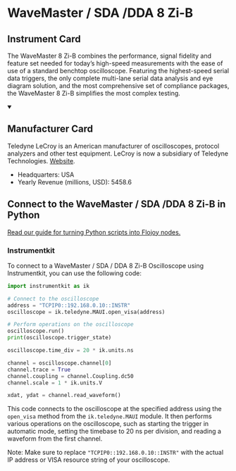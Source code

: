 
# WaveMaster / SDA /DDA 8 Zi-B

## Instrument Card

The WaveMaster 8 Zi-B combines the performance, signal fidelity and feature set needed for today’s high-speed measurements with the ease of use of a standard benchtop oscilloscope. Featuring the highest-speed serial data triggers, the only complete multi-lane serial data analysis and eye diagram solution, and the most comprehensive set of compliance packages, the WaveMaster 8 Zi-B simplifies the most complex testing.

<details open>
<summary><h2>Manufacturer Card</h2></summary>
Teledyne LeCroy is an American manufacturer of oscilloscopes, protocol analyzers and other test equipment. LeCroy is now a subsidiary of Teledyne Technologies. <a href=https://www.teledynelecroy.com/>Website</a>.

<ul>
  <li>Headquarters: USA</li>
  <li>Yearly Revenue (millions, USD): 5458.6</li>
</ul>
</details>

## Connect to the WaveMaster / SDA /DDA 8 Zi-B in Python

[Read our guide for turning Python scripts into Flojoy nodes.](https://docs.flojoy.ai/custom-nodes/creating-custom-node/)


### Instrumentkit

To connect to a WaveMaster / SDA / DDA 8 Zi-B Oscilloscope using Instrumentkit, you can use the following code:

```python
import instrumentkit as ik

# Connect to the oscilloscope
address = "TCPIP0::192.168.0.10::INSTR"
oscilloscope = ik.teledyne.MAUI.open_visa(address)

# Perform operations on the oscilloscope
oscilloscope.run()
print(oscilloscope.trigger_state)

oscilloscope.time_div = 20 * ik.units.ns

channel = oscilloscope.channel[0]
channel.trace = True
channel.coupling = channel.Coupling.dc50
channel.scale = 1 * ik.units.V

xdat, ydat = channel.read_waveform()
```

This code connects to the oscilloscope at the specified address using the `open_visa` method from the `ik.teledyne.MAUI` module. It then performs various operations on the oscilloscope, such as starting the trigger in automatic mode, setting the timebase to 20 ns per division, and reading a waveform from the first channel.

Note: Make sure to replace `"TCPIP0::192.168.0.10::INSTR"` with the actual IP address or VISA resource string of your oscilloscope.

